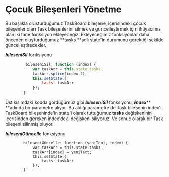 # Çocuk Bileşenleri Yönetme

Bu başlıkla oluşturduğumuz TaskBoard bileşene, içerisindeki çocuk bileşenler olan Task bileşenlerini silmek ve güncelleştirmek için ihtiyacımız olan iki tane fonksiyon ekleyeceğiz. Ekleyeceğimiz fonksiyonlar daha önceden oluşturduğumuz **tasks **adlı state'in durumunu gerektiği şekilde güncelleştirecekler.

_**bileseniSil**_ fonksiyonu

```js
         bileseniSil: function (index) {
            var taskArr = this.state.tasks;
            taskArr.splice(index,1);
            this.setState({
                tasks: taskArr
            });
        }
```

Üst kısımdaki kodda gördüğümüz gibi _**bileseniSil**_ fonksiyonu, _**index**_** **adında bir parametre alıyor. Bu aldığı parametre de Task bileşenin index'i. TaskBoard bileşeninde'in state'i olarak tuttuğumuz **tasks** değişkeninin içerisinden gereken index'deki değişkeni siliyoruz. Ve sonuç olarak bir Task bileşeni silinmiş oluyor.

_**bileseniGüncelle**_ fonksiyonu

```
        bileseniGüncelle: function (yeniText, index) {
            var taskArr = this.state.tasks;
            taskArr[index] = yeniText;
            this.setState({
                tasks: taskArr
            });
        }
```



